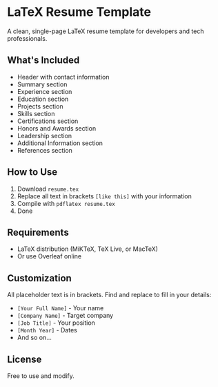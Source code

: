 # LaTeX Resume Template

A clean, single-page LaTeX resume template for developers and tech professionals.

## What's Included

- Header with contact information
- Summary section
- Experience section
- Education section
- Projects section
- Skills section
- Certifications section
- Honors and Awards section
- Leadership section
- Additional Information section
- References section

## How to Use

1. Download `resume.tex`
2. Replace all text in brackets `[like this]` with your information
3. Compile with `pdflatex resume.tex`
4. Done

## Requirements

- LaTeX distribution (MiKTeX, TeX Live, or MacTeX)
- Or use Overleaf online

## Customization

All placeholder text is in brackets. Find and replace to fill in your details:

- `[Your Full Name]` - Your name
- `[Company Name]` - Target company
- `[Job Title]` - Your position
- `[Month Year]` - Dates
- And so on...

## License

Free to use and modify.
